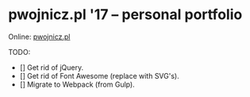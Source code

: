 # pwojnicz.pl '17 – personal portfolio
Online: [pwojnicz.pl](https://pwojnicz.pl/)

TODO:
- [] Get rid of jQuery.
- [] Get rid of Font Awesome (replace with SVG's).
- [] Migrate to Webpack (from Gulp).
